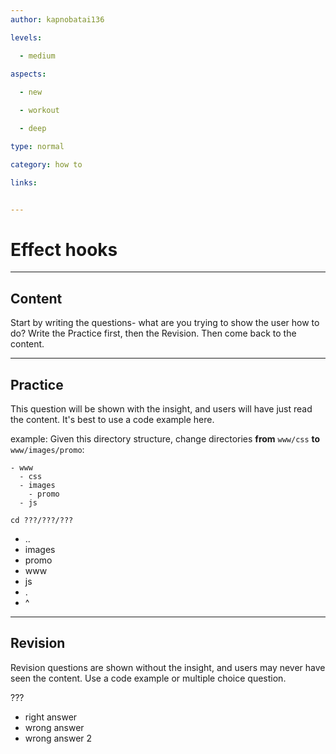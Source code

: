 ```yaml
---
author: kapnobatai136

levels:

  - medium
  
aspects:

  - new

  - workout

  - deep

type: normal

category: how to

links:


---
```


# Effect hooks

---
## Content

Start by writing the questions- what are you trying to show the user how to do?
Write the Practice first, then the Revision. Then come back to the content.

---
## Practice

This question will be shown with the insight, and users will have just read the content.
It's best to use a code example here.

example:
Given this directory structure, change directories **from** `www/css` **to** `www/images/promo`:
```
- www
  - css
  - images
    - promo
  - js

```

`cd ???/???/???`

* ..
* images
* promo
* www
* js
* .
* ^

---
## Revision

Revision questions are shown without the insight, and users may never have seen the content. Use a code example or multiple choice question.

???

* right answer
* wrong answer
* wrong answer 2

